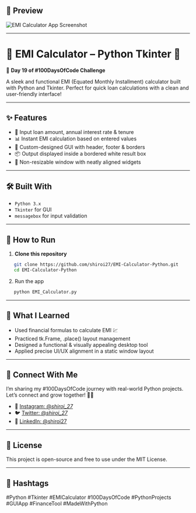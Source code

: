 ## 📸 Preview  
![EMI Calculator App Screenshot](https://github.com/shiroi27/EMI-Calculator-Python/assets/your-image-path/preview.png)

---

# 🧮 EMI Calculator – Python Tkinter 💸  
🚀 **Day 19 of #100DaysOfCode Challenge**

A sleek and functional EMI (Equated Monthly Installment) calculator built with Python and Tkinter. Perfect for quick loan calculations with a clean and user-friendly interface!

---

## ✨ Features  
- 📍 Input loan amount, annual interest rate & tenure  
- 📊 Instant EMI calculation based on entered values  
- 🎨 Custom-designed GUI with header, footer & borders  
- 📦 Output displayed inside a bordered white result box  
- 📐 Non-resizable window with neatly aligned widgets  

---

## 🛠️ Built With  
- `Python 3.x`  
- `Tkinter` for GUI  
- `messagebox` for input validation

---

## 🚀 How to Run

1. **Clone this repository**  
```bash
   git clone https://github.com/shiroi27/EMI-Calculator-Python.git
   cd EMI-Calculator-Python
```
2.	Run the app
```bash
   python EMI_Calculator.py
```

---

## 🧠 What I Learned
- Used financial formulas to calculate EMI 💹
- Practiced tk.Frame, .place() layout management
- Designed a functional & visually appealing desktop tool
- Applied precise UI/UX alignment in a static window layout

---

## 🤝 Connect With Me

I’m sharing my #100DaysOfCode journey with real-world Python projects.  
Let’s connect and grow together! 🌱✨
- 📸 [Instagram: @_shiroi_27_](https://instagram.com/_shiroi_27_)
- 🐦 [Twitter: @_shiroi_27_](https://twitter.com/_shiroi_27_)
- 💼 [LinkedIn: @shiroi27](https://linkedin.com/in/shiroi27)


---

## 📜 License

This project is open-source and free to use under the MIT License.

---

## 🔖 Hashtags

#Python #Tkinter #EMICalculator #100DaysOfCode #PythonProjects #GUIApp #FinanceTool #MadeWithPython
